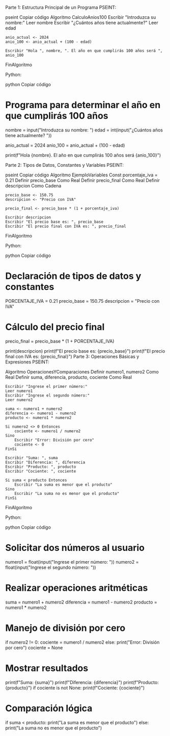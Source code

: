 Parte 1: Estructura Principal de un Programa
PSEINT:

pseint
Copiar código
Algoritmo CalculoAnios100
    Escribir "Introduzca su nombre:"
    Leer nombre
    Escribir "¿Cuántos años tiene actualmente?"
    Leer edad

    anio_actual <- 2024
    anio_100 <- anio_actual + (100 - edad)

    Escribir "Hola ", nombre, ". El año en que cumplirás 100 años será ", anio_100
FinAlgoritmo

Python:

python
Copiar código
# Programa para determinar el año en que cumplirás 100 años
nombre = input("Introduzca su nombre: ")
edad = int(input("¿Cuántos años tiene actualmente? "))

anio_actual = 2024
anio_100 = anio_actual + (100 - edad)

print(f"Hola {nombre}. El año en que cumplirás 100 años será {anio_100}")


Parte 2: Tipos de Datos, Constantes y Variables
PSEINT:

pseint
Copiar código
Algoritmo EjemploVariables
    Const porcentaje_iva = 0.21
    Definir precio_base Como Real
    Definir precio_final Como Real
    Definir descripcion Como Cadena

    precio_base <- 150.75
    descripcion <- "Precio con IVA"

    precio_final <- precio_base * (1 + porcentaje_iva)

    Escribir descripcion
    Escribir "El precio base es: ", precio_base
    Escribir "El precio final con IVA es: ", precio_final
FinAlgoritmo


Python:

python
Copiar código
# Declaración de tipos de datos y constantes
PORCENTAJE_IVA = 0.21
precio_base = 150.75
descripcion = "Precio con IVA"

# Cálculo del precio final
precio_final = precio_base * (1 + PORCENTAJE_IVA)

print(descripcion)
print(f"El precio base es: {precio_base}")
print(f"El precio final con IVA es: {precio_final}")
Parte 3: Operaciones Básicas y Expresiones
PSEINT:



Algoritmo OperacionesYComparaciones
    Definir numero1, numero2 Como Real
    Definir suma, diferencia, producto, cociente Como Real

    Escribir "Ingrese el primer número:"
    Leer numero1
    Escribir "Ingrese el segundo número:"
    Leer numero2

    suma <- numero1 + numero2
    diferencia <- numero1 - numero2
    producto <- numero1 * numero2

    Si numero2 <> 0 Entonces
        cociente <- numero1 / numero2
    Sino
        Escribir "Error: División por cero"
        cociente <- 0
    FinSi

    Escribir "Suma: ", suma
    Escribir "Diferencia: ", diferencia
    Escribir "Producto: ", producto
    Escribir "Cociente: ", cociente

    Si suma < producto Entonces
        Escribir "La suma es menor que el producto"
    Sino
        Escribir "La suma no es menor que el producto"
    FinSi
FinAlgoritmo


Python:

python
Copiar código
# Solicitar dos números al usuario
numero1 = float(input("Ingrese el primer número: "))
numero2 = float(input("Ingrese el segundo número: "))

# Realizar operaciones aritméticas
suma = numero1 + numero2
diferencia = numero1 - numero2
producto = numero1 * numero2

# Manejo de división por cero
if numero2 != 0:
    cociente = numero1 / numero2
else:
    print("Error: División por cero")
    cociente = None

# Mostrar resultados
print(f"Suma: {suma}")
print(f"Diferencia: {diferencia}")
print(f"Producto: {producto}")
if cociente is not None:
    print(f"Cociente: {cociente}")

# Comparación lógica
if suma < producto:
    print("La suma es menor que el producto")
else:
    print("La suma no es menor que el producto")
        
